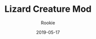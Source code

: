 ---
title: Lizard Creature Mod
description: This mod lets you play as those lizards that briefly appeared in the Tavern.
date: 2019-05-17
author:
  - Rookie
broken: true
buttons:
  - name: Install
    href: https://raw.githubusercontent.com/TheRookie14/Rookie/master/lizard.bctp.json
code: eyJ2ZXJzaW9uIjoiMSIsIm5hbWUiOiJMaXphcmQgQ3JlYXR1cmUgTW9kIiwiYXV0aG9yIjoiUm9va2llIiwiZGVzY3JpcHRpb24iOiJUaGlzIG1vZCBsZXRzIHlvdSBwbGF5IGFzIHRob3NlIGxpemFyZHMgdGhhdCBicmllZmx5IGFwcGVhcmVkIGluIHRoZSBUYXZlcm4uIiwiaGFtc3RlciI6Imh0dHBzOi8vaS5pbWd1ci5jb20va3pBcko1Qy5wbmciLCJiZWF2ZXIiOiIiLCJzbmFpbCI6IiIsIml0ZW1zIjoiIiwidGF2ZW5Qcm9wcyI6IiIsImRhdGUiOjE1NTgxMTcwMTY1Mjd9
---